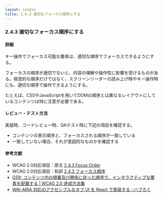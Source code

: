 ```yaml
---
layout: single
title: 2.4.3 適切なフォーカス順序にする
---
```


### 2.4.3 適切なフォーカス順序にする

#### 詳細

キー操作でフォーカス可能な要素は、適切な順序でフォーカスできるようにする。

フォーカスの順序が適切でないと、内容の理解や操作性に影響を受けるものがある。視覚的な順序だけではなく、スクリーンリーダーの読み上げ時やキー操作時にも、適切な順序で操作できるようにする。

たとえば、CSSやJavaScriptを用いてDOMの順序とは異なるレイアウトにしているコンテンツは特に注意が必要である。

#### レビュー・テスト方法

実装時、コードレビュー時、QAテスト時に下記の項目を確認する。

- コンテンツの表示順序と、フォーカスされる順序が一致している
- 一致していない場合、それが意図的なものかを確認する

#### 参考文献

- WCAG 2.0対応項目：原文 [2.4.3 Focus Order](https://www.w3.org/TR/2008/REC-WCAG20-20081211/#navigation-mechanisms)
- WCAG 2.0対応項目：和訳 [2.4.3 フォーカス順序](https://waic.jp/docs/WCAG20/Overview.html#navigation-mechanisms)
- [G59: コンテンツ内の順番及び関係に従った順序で、インタラクティブな要素を配置する | WCAG 2.0 達成方法集](https://waic.jp/docs/WCAG-TECHS/G59.html)
- [WAI-ARIA 対応のアクセシブルなタブ UI を React で実装する ::ハブろぐ](https://havelog.ayumusato.com/develop/a11y/e678-accessible_tabs_with_react.html)
